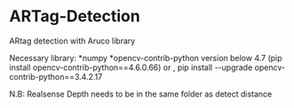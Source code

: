 # ARTag-Detection
ARtag detection with Aruco library 

Necessary library:
*numpy
*opencv-contrib-python version below 4.7 (pip install opencv-contrib-python==4.6.0.66)
or ,  pip install --upgrade opencv-contrib-python==3.4.2.17

N.B: Realsense Depth needs to be in the same folder as detect distance
